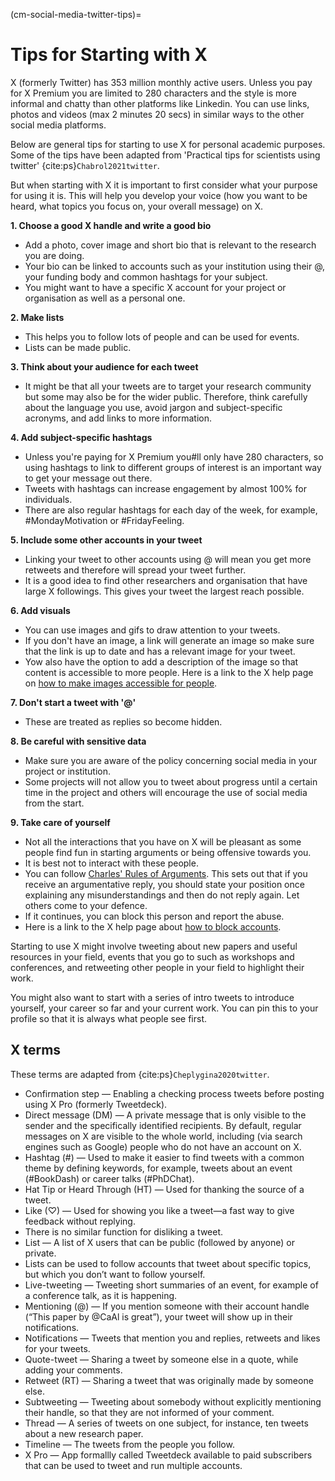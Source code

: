(cm-social-media-twitter-tips)=
# Tips for Starting with X

X (formerly Twitter) has 353 million monthly active users.
Unless you pay for X Premium you are limited to 280 characters and the style is more informal and chatty than other platforms like Linkedin.
You can use links, photos and videos (max 2 minutes 20 secs) in similar ways to the other social media platforms.

Below are general tips for starting to use X for personal academic purposes. Some of the tips have been adapted from 'Practical tips for scientists using twitter' {cite:ps}`Chabrol2021twitter`.

But when starting with X it is important to first consider what your purpose for using it is.
This will help you develop your voice (how you want to be heard, what topics you focus on, your overall message) on X.

**1. Choose a good X handle and write a good bio**

* Add a photo, cover image and short bio that is relevant to the research you are doing.
* Your bio can be linked to accounts such as your institution using their @, your funding body and common hashtags for your subject.
* You might want to have a specific X account for your project or organisation as well as a personal one.

**2. Make lists**

* This helps you to follow lots of people and can be used for events.
* Lists can be made public.

**3. Think about your audience for each tweet**

* It might be that all your tweets are to target your research community but some may also be for the wider public.
Therefore, think carefully about the language you use, avoid jargon and subject-specific acronyms, and add links to more information.

**4. Add subject-specific hashtags**

* Unless you're paying for X Premium you#ll only have 280 characters, so using hashtags to link to different groups of interest is an important way to get your message out there.
* Tweets with hashtags can increase engagement by almost 100% for individuals.
* There are also regular hashtags for each day of the week, for example, #MondayMotivation or #FridayFeeling.

**5. Include some other accounts in your tweet**

* Linking your tweet to other accounts using @ will mean you get more retweets and therefore will spread your tweet further.
* It is a good idea to find other researchers and organisation that have large X followings.
This gives your tweet the largest reach possible.

**6. Add visuals**

* You can use images and gifs to draw attention to your tweets.
* If you don't have an image, a link will generate an image so make sure that the link is up to date and has a relevant image for your tweet.
* Yow also have the option to add a description of the image so that content is accessible to more people.
Here is a link to the X help page on [how to make images accessible for people](https://help.twitter.com/en/using-x/picture-descriptions).

**7. Don't start a tweet with '@'**

* These are treated as replies so become hidden.

**8. Be careful with sensitive data**

* Make sure you are aware of the policy concerning social media in your project or institution.
* Some projects will not allow you to tweet about progress until a certain time in the project and others will encourage the use of social media from the start.

**9. Take care of yourself**

* Not all the interactions that you have on X will be pleasant as some people find fun in starting arguments or being offensive towards you.
* It is best not to interact with these people.
* You can follow [Charles' Rules of Arguments](https://geekfeminism.wikia.org/wiki/Charles%27_Rules_of_Argument).
This sets out that if you receive an argumentative reply, you should state your position once explaining any misunderstandings and then do not reply again.
Let others come to your defence.
* If it continues, you can block this person and report the abuse.
* Here is a link to the X help page about [how to block accounts](https://help.twitter.com/en/using-x/blocking-and-unblocking-accounts).

Starting to use X might involve tweeting about new papers and useful resources in your field, events that you go to such as workshops and conferences, and retweeting other people in your field to highlight their work.

You might also want to start with a series of intro tweets to introduce yourself, your career so far and your current work.
You can pin this to your profile so that it is always what people see first.


## X terms

These terms are adapted from {cite:ps}`Cheplygina2020twitter`.

* Confirmation step — Enabling a checking process tweets before posting using X Pro (formerly Tweetdeck).
* Direct message (DM) — A private message that is only visible to the sender and the specifically identified recipients.
By default, regular messages on X are visible to the whole world, including (via search engines such as Google) people who do not have an account on X.
* Hashtag (#) — Used to make it easier to find tweets with a common theme by defining keywords, for example, tweets about an event (#BookDash) or career talks (#PhDChat).
* Hat Tip or Heard Through (HT) — Used for thanking the source of a tweet.
* Like (♡) — Used for showing you like a tweet—a fast way to give feedback without replying.
* There is no similar function for disliking a tweet.
* List — A list of X users that can be public (followed by anyone) or private.
* Lists can be used to follow accounts that tweet about specific topics, but which you don’t want to follow yourself.
* Live-tweeting — Tweeting short summaries of an event, for example of a conference talk, as it is happening.
* Mentioning (@) — If you mention someone with their account handle (“This paper by @CaAl is great”), your tweet will show up in their notifications.
* Notifications — Tweets that mention you and replies, retweets and likes for your tweets.
* Quote-tweet — Sharing a tweet by someone else in a quote, while adding your comments.
* Retweet (RT) — Sharing a tweet that was originally made by someone else.
* Subtweeting — Tweeting about somebody without explicitly mentioning their handle, so that they are not informed of your comment.
* Thread — A series of tweets on one subject, for instance, ten tweets about a new research paper.
* Timeline — The tweets from the people you follow.
* X Pro — App formallly called Tweetdeck available to paid subscribers that can be used to tweet and run multiple accounts.
